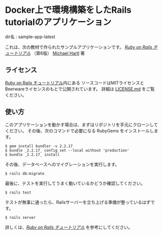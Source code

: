 # Docker上で環境構築をしたRails tutorialのアプリケーション
dir名 : sample-app-latest

これは、次の教材で作られたサンプルアプリケーションです。
[*Ruby on Rails チュートリアル*](https://railstutorial.jp/)
（第6版）
[Michael Hartl](https://www.michaelhartl.com/) 著

## ライセンス

[Ruby on Rails チュートリアル](https://railstutorial.jp/)内にある
ソースコードはMITライセンスとBeerwareライセンスのもとで公開されています。
詳細は [LICENSE.md](LICENSE.md) をご覧ください。

## 使い方

このアプリケーションを動かす場合は、まずはリポジトリを手元にクローンしてください。
その後、次のコマンドで必要になる RubyGems をインストールします。

```
$ gem install bundler -v 2.2.17
$ bundle _2.2.17_ config set --local without 'production'
$ bundle _2.2.17_ install
```

その後、データベースへのマイグレーションを実行します。

```
$ rails db:migrate
```

最後に、テストを実行してうまく動いているかどうか確認してください。

```
$ rails test
```

テストが無事に通ったら、Railsサーバーを立ち上げる準備が整っているはずです。

```
$ rails server
```

詳しくは、[*Ruby on Rails チュートリアル*](https://railstutorial.jp/)
を参考にしてください。
